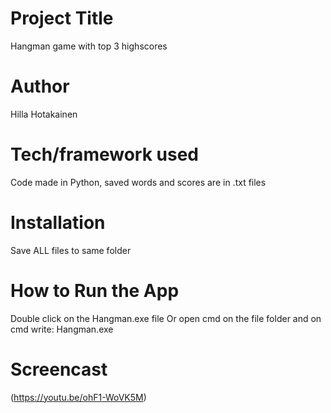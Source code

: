 # Project Title

Hangman game with top 3 highscores

# Author

Hilla Hotakainen

# Tech/framework used

Code made in Python, saved words and scores are in .txt files

# Installation

Save ALL files to same folder

# How to Run the App

Double click on the Hangman.exe file
Or
open cmd on the file folder and on cmd write:
Hangman.exe

# Screencast

(https://youtu.be/ohF1-WoVK5M)

